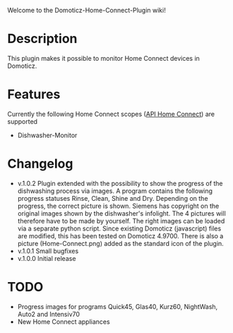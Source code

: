 Welcome to the Domoticz-Home-Connect-Plugin wiki!

# Description
This plugin makes it possible to monitor Home Connect devices in Domoticz.

# Features
Currently the following Home Connect scopes ([API Home Connect](https://developer.home-connect.com/docs/authorization/scope)) are supported
* Dishwasher-Monitor

# Changelog
* v.1.0.2 Plugin extended with the possibility to show the progress of the dishwashing process via images. A program contains the following progress statuses Rinse, Clean, Shine and Dry. Depending on the progress, the correct picture is shown. Siemens has copyright on the original images shown by the dishwasher's infolight. The 4 pictures will therefore have to be made by yourself. The right images can be loaded via a separate python script. Since existing Domoticz (javascript) files are modified, this has been tested on Domoticz 4.9700. There is also a picture (Home-Connect.png) added as the standard icon of the plugin.
* v.1.0.1 Small bugfixes
* v.1.0.0 Initial release

# TODO
* Progress images for programs Quick45, Glas40, Kurz60, NightWash, Auto2 and Intensiv70
* New Home Connect appliances
